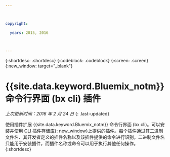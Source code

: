 ```yaml
---

 

copyright:

  years: 2015, 2016

 

---
```


{:shortdesc: .shortdesc}
{:codeblock: .codeblock}
{:screen: .screen}
{:new_window: target="_blank"}

# {{site.data.keyword.Bluemix_notm}} 命令行界面 (bx cli) 插件

*上次更新时间：2016 年 2 月 24 日*
{: .last-updated}

使用插件扩展 {{site.data.keyword.Bluemix_notm}} 命令行界面 (bx cli)。可以安装并使用 [CLI 插件存储库](http://plugins.ng.bluemix.net/){: new_window}上提供的插件。每个插件通过其二进制文件名、其开发者定义的插件名称以及该插件提供的命令进行识别。二进制文件名只能用于安装插件，而插件名称或命令可以用于执行其他任何操作。
{:shortdesc}
